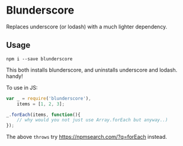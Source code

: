 # Blunderscore

Replaces underscore (or lodash) with a much lighter dependency.

## Usage

`npm i --save blunderscore`

This both installs blunderscore, and uninstalls underscore and lodash. handy!

To use in JS:

``` javascript
var _ = require('blunderscore'),
    items = [1, 2, 3];

_.forEach(items, function(){
    // why would you not just use Array.forEach but anyway..)
});
```

The above `throws` try https://npmsearch.com/?q=forEach instead.